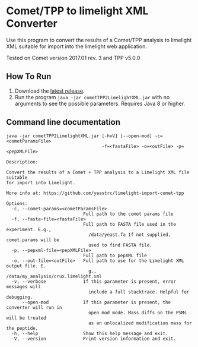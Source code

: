Comet/TPP to limelight XML Converter
=======================================

Use this program to convert the results of a Comet/TPP analysis to
limelight XML suitable for import into the limelight web application.

Tested on Comet version 2017.01 rev. 3 and TPP v5.0.0

How To Run
-------------
1. Download the [latest release](https://github.com/yeastrc/limelight-import-comet-tpp/releases).
2. Run the program ``java -jar cometTPP2LimelightXML.jar`` with no arguments to see the possible parameters. Requires Java 8 or higher.

Command line documentation
---------------------------

```
java -jar cometTPP2LimelightXML.jar [-hvV] [--open-mod] -c=<cometParamsFile>
                                    -f=<fastaFile> -o=<outFile> -p=<pepXMLFile>

Description:

Convert the results of a Comet + TPP analysis to a Limelight XML file suitable
for import into Limelight.

More info at: https://github.com/yeastrc/limelight-import-comet-tpp

Options:
  -c, --comet-params=<cometParamsFile>
                             Full path to the comet params file
  -f, --fasta-file=<fastaFile>
                             Full path to FASTA file used in the experiment. E.g.,
                               /data/yeast.fa If not supplied, comet.params will be
                               used to find FASTA file.
  -p, --pepxml-file=<pepXMLFile>
                             Full path to pepXML file
  -o, --out-file=<outFile>   Full path to use for the Limelight XML output file. E.
                               g., /data/my_analysis/crux.limelight.xml
  -v, --verbose              If this parameter is present, error messages will
                               include a full stacktrace. Helpful for debugging.
      --open-mod             If this parameter is present, the converter will run in
                               open mod mode. Mass diffs on the PSMs will be treated
                               as an unlocalized modification mass for the peptide.
  -h, --help                 Show this help message and exit.
  -V, --version              Print version information and exit.

```
